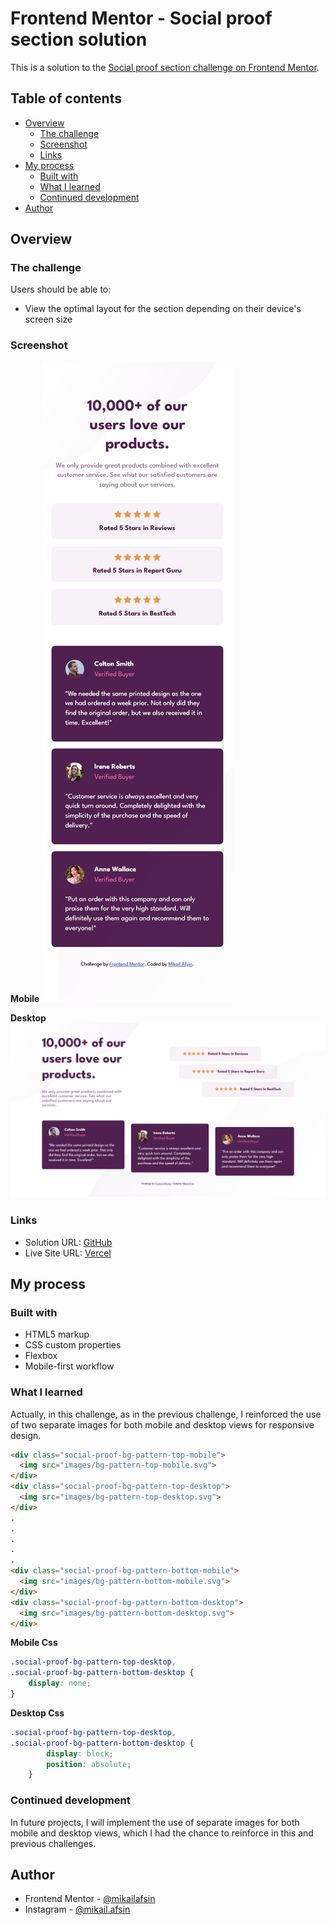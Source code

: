 # Frontend Mentor - Social proof section solution

This is a solution to the [Social proof section challenge on Frontend Mentor](https://www.frontendmentor.io/challenges/social-proof-section-6e0qTv_bA).

## Table of contents

- [Overview](#overview)
  - [The challenge](#the-challenge)
  - [Screenshot](#screenshot)
  - [Links](#links)
- [My process](#my-process)
  - [Built with](#built-with)
  - [What I learned](#what-i-learned)
  - [Continued development](#continued-development)
- [Author](#author)

## Overview

### The challenge

Users should be able to:

- View the optimal layout for the section depending on their device's screen size

### Screenshot

**Mobile**
![](./screenshot/mobile-screenshot.png)

**Desktop**
![](./screenshot/desktop-screenshot.png)

### Links

- Solution URL: [GitHub](https://github.com/mikailafsin/frontend-mentor-social-proof-section-solution)
- Live Site URL: [Vercel](https://frontend-mentor-social-proof-section-solution-two.vercel.app)

## My process

### Built with

- HTML5 markup
- CSS custom properties
- Flexbox
- Mobile-first workflow

### What I learned

Actually, in this challenge, as in the previous challenge, I reinforced the use of two separate images for both mobile and desktop views for responsive design.

```html
<div class="social-proof-bg-pattern-top-mobile">
  <img src="images/bg-pattern-top-mobile.svg">
</div>
<div class="social-proof-bg-pattern-top-desktop">
  <img src="images/bg-pattern-top-desktop.svg">
</div>
.
.
.
.
.
<div class="social-proof-bg-pattern-bottom-mobile">
  <img src="images/bg-pattern-bottom-mobile.svg">
</div>
<div class="social-proof-bg-pattern-bottom-desktop">
  <img src="images/bg-pattern-bottom-desktop.svg">
</div>
```
**Mobile Css**
```css
.social-proof-bg-pattern-top-desktop,
.social-proof-bg-pattern-bottom-desktop {
    display: none;
}
```

**Desktop Css**
```css
.social-proof-bg-pattern-top-desktop,
.social-proof-bg-pattern-bottom-desktop {
        display: block;
        position: absolute;
    }
```

### Continued development

In future projects, I will implement the use of separate images for both mobile and desktop views, which I had the chance to reinforce in this and previous challenges.

## Author

- Frontend Mentor - [@mikailafsin](https://www.frontendmentor.io/profile/mikailafsin)
- Instagram - [@mikail.afsin](https://www.instagram.com/mikail.afsin)